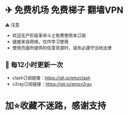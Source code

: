 # ✈ 免费机场 免费梯子 翻墙VPN



⚠️ 注意
- 欢迎无产阶级革命斗士免费使用本订阅
- 链接来自网络，仅作学习使用
- 使用页面所提供的任意资源时，请务必遵守当地法律

## 🚀 每12小时更新一次

- clash订阅链接：https://git.io/emzclash
- v2ray订阅链接：https://git.io/emzv2ray



# 加⭐收藏不迷路，感谢支持

